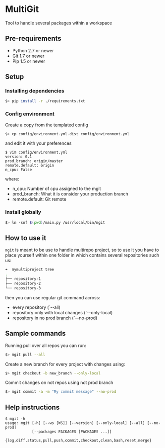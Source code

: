 # MultiGit
Tool to handle several packages within a workspace

## Pre-requirements
- Python 2.7 or newer
- Git 1.7 or newer
- Pip 1.5 or newer

## Setup
### Installing dependencies
```bash
$> pip install -r ./requirements.txt
```

### Config environment

Create a copy from the templated config
```bash
$> cp config/environment.yml.dist config/environment.yml
```

and edit it with your preferences
```
$ vim config/environment.yml
version: 0.1
prod_branch: origin/master
remote.default: origin
n_cpu: False
```
where:
- n_cpu: Number of cpu assigned to the mgit
- prod_branch: What it is consider your production branch
- remote.default: Git remote

### Install globally

```bash
$> ln -snf $(pwd)/main.py /usr/local/bin/mgit
```

## How to use it

`mgit` is meant to be use to handle multirepo project, so to use it you have to place yourself within one folder in which contains several repositories such us:
```bash
➜  mymultiproject tree
.
├── repository-1
├── repository-2
└── repository-3
```

then you can use regular git command across:
- every repository (`--all)
- repository only with local changes (`--only-local)
- repository in no prod branch (`--no-prod)

## Sample commands

Running pull over all repos you can run:
```bash
$> mgit pull --all
```

Create a new branch for every project with changes using:
```bash
$> mgit checkout -b new_branch --only-local
```

Commit changes on not repos using not prod branch
```bash
$> mgit commit -a -m "My commit message" --no-prod
```

## Help instructions
```
$ mgit -h
usage: mgit [-h] [--ws [WS]] [--version] [--only-local] [--all] [--no-prod]
            [--packages PACKAGES [PACKAGES ...]]
            {log,diff,status,pull,push,commit,checkout,clean,bash,reset,merge}
```
